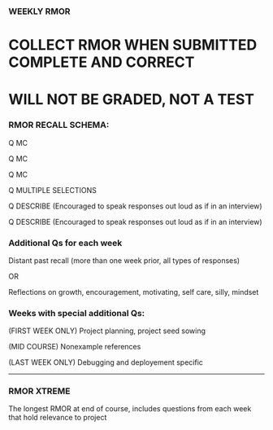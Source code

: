 ### WEEKLY RMOR

# COLLECT RMOR WHEN SUBMITTED COMPLETE AND CORRECT

# WILL NOT BE GRADED, NOT A TEST



### RMOR RECALL SCHEMA: 

Q
MC

Q
MC

Q
MC


Q
MULTIPLE SELECTIONS


Q
DESCRIBE (Encouraged to speak responses out loud as if in an interview)


Q
DESCRIBE (Encouraged to speak responses out loud as if in an interview)




### Additional Qs for each week 

Distant past recall (more than one week prior, all types of responses)

OR

Reflections on growth, encouragement, motivating, self care, silly, mindset



### Weeks with special additional Qs:

(FIRST WEEK ONLY) Project planning, project seed sowing 

(MID COURSE) Nonexample references

(LAST WEEK ONLY) Debugging and deployement specific 


-------

### RMOR XTREME 
The longest RMOR at end of course, includes questions from each week that hold relevance to project 





